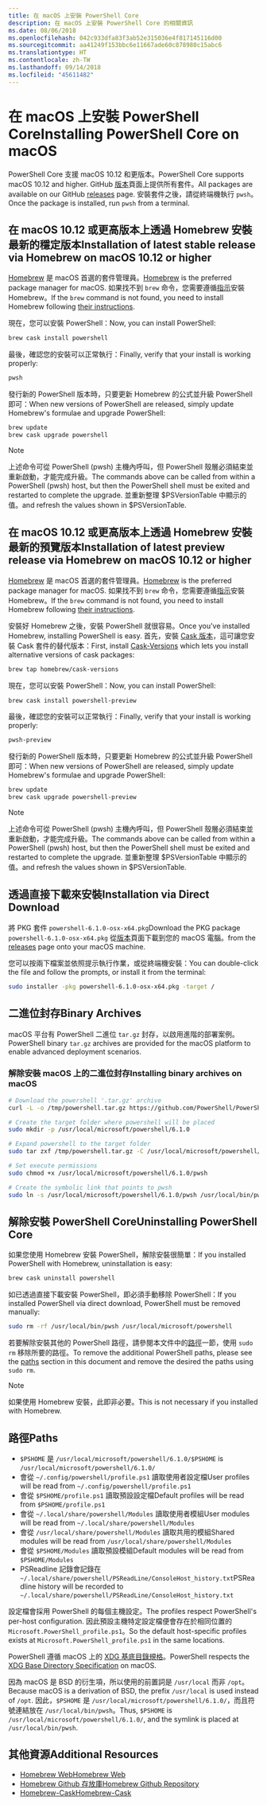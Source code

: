 ```yaml
---
title: 在 macOS 上安裝 PowerShell Core
description: 在 macOS 上安裝 PowerShell Core 的相關資訊
ms.date: 08/06/2018
ms.openlocfilehash: 042c933dfa83f3ab52e315036e4f817145116d00
ms.sourcegitcommit: aa41249f153bbc6e11667ade60c878980c15abc6
ms.translationtype: HT
ms.contentlocale: zh-TW
ms.lasthandoff: 09/14/2018
ms.locfileid: "45611482"
---
```

# <a name="installing-powershell-core-on-macos"></a><span data-ttu-id="0d0a2-103">在 macOS 上安裝 PowerShell Core</span><span class="sxs-lookup"><span data-stu-id="0d0a2-103">Installing PowerShell Core on macOS</span></span>

<span data-ttu-id="0d0a2-104">PowerShell Core 支援 macOS 10.12 和更版本。</span><span class="sxs-lookup"><span data-stu-id="0d0a2-104">PowerShell Core supports macOS 10.12 and higher.</span></span>
<span data-ttu-id="0d0a2-105">GitHub [版本][]頁面上提供所有套件。</span><span class="sxs-lookup"><span data-stu-id="0d0a2-105">All packages are available on our GitHub [releases][] page.</span></span>
<span data-ttu-id="0d0a2-106">安裝套件之後，請從終端機執行 `pwsh`。</span><span class="sxs-lookup"><span data-stu-id="0d0a2-106">Once the package is installed, run `pwsh` from a terminal.</span></span>

## <a name="installation-of-latest-stable-release-via-homebrew-on-macos-1012-or-higher"></a><span data-ttu-id="0d0a2-107">在 macOS 10.12 或更高版本上透過 Homebrew 安裝最新的穩定版本</span><span class="sxs-lookup"><span data-stu-id="0d0a2-107">Installation of latest stable release via Homebrew on macOS 10.12 or higher</span></span>

<span data-ttu-id="0d0a2-108">[Homebrew][ brew] 是 macOS 首選的套件管理員。</span><span class="sxs-lookup"><span data-stu-id="0d0a2-108">[Homebrew][brew] is the preferred package manager for macOS.</span></span>
<span data-ttu-id="0d0a2-109">如果找不到 `brew` 命令，您需要遵循[指示][brew]安裝 Homebrew。</span><span class="sxs-lookup"><span data-stu-id="0d0a2-109">If the `brew` command is not found, you need to install Homebrew following [their instructions][brew].</span></span>

<span data-ttu-id="0d0a2-110">現在，您可以安裝 PowerShell：</span><span class="sxs-lookup"><span data-stu-id="0d0a2-110">Now, you can install PowerShell:</span></span>

```sh
brew cask install powershell
```

<span data-ttu-id="0d0a2-111">最後，確認您的安裝可以正常執行：</span><span class="sxs-lookup"><span data-stu-id="0d0a2-111">Finally, verify that your install is working properly:</span></span>

```sh
pwsh
```

<span data-ttu-id="0d0a2-112">發行新的 PowerShell 版本時，只要更新 Homebrew 的公式並升級 PowerShell 即可：</span><span class="sxs-lookup"><span data-stu-id="0d0a2-112">When new versions of PowerShell are released, simply update Homebrew's formulae and upgrade PowerShell:</span></span>

```sh
brew update
brew cask upgrade powershell
```

> [!NOTE]
> <span data-ttu-id="0d0a2-113">上述命令可從 PowerShell (pwsh) 主機內呼叫，但 PowerShell 殼層必須結束並重新啟動，才能完成升級。</span><span class="sxs-lookup"><span data-stu-id="0d0a2-113">The commands above can be called from within a PowerShell (pwsh) host, but then the PowerShell shell must be exited and restarted to complete the upgrade.</span></span>
> <span data-ttu-id="0d0a2-114">並重新整理 $PSVersionTable 中顯示的值。</span><span class="sxs-lookup"><span data-stu-id="0d0a2-114">and refresh the values shown in $PSVersionTable.</span></span>

[brew]: http://brew.sh/

## <a name="installation-of-latest-preview-release-via-homebrew-on-macos-1012-or-higher"></a><span data-ttu-id="0d0a2-115">在 macOS 10.12 或更高版本上透過 Homebrew 安裝最新的預覽版本</span><span class="sxs-lookup"><span data-stu-id="0d0a2-115">Installation of latest preview release via Homebrew on macOS 10.12 or higher</span></span>

<span data-ttu-id="0d0a2-116">[Homebrew][ brew] 是 macOS 首選的套件管理員。</span><span class="sxs-lookup"><span data-stu-id="0d0a2-116">[Homebrew][brew] is the preferred package manager for macOS.</span></span>
<span data-ttu-id="0d0a2-117">如果找不到 `brew` 命令，您需要遵循[指示][brew]安裝 Homebrew。</span><span class="sxs-lookup"><span data-stu-id="0d0a2-117">If the `brew` command is not found, you need to install Homebrew following [their instructions][brew].</span></span>

<span data-ttu-id="0d0a2-118">安裝好 Homebrew 之後，安裝 PowerShell 就很容易。</span><span class="sxs-lookup"><span data-stu-id="0d0a2-118">Once you've installed Homebrew, installing PowerShell is easy.</span></span>
<span data-ttu-id="0d0a2-119">首先，安裝 [Cask 版本][cask-versions]，這可讓您安裝 Cask 套件的替代版本：</span><span class="sxs-lookup"><span data-stu-id="0d0a2-119">First, install [Cask-Versions][cask-versions] which lets you install alternative versions of cask packages:</span></span>

```sh
brew tap homebrew/cask-versions
```

<span data-ttu-id="0d0a2-120">現在，您可以安裝 PowerShell：</span><span class="sxs-lookup"><span data-stu-id="0d0a2-120">Now, you can install PowerShell:</span></span>

```sh
brew cask install powershell-preview
```

<span data-ttu-id="0d0a2-121">最後，確認您的安裝可以正常執行：</span><span class="sxs-lookup"><span data-stu-id="0d0a2-121">Finally, verify that your install is working properly:</span></span>

```sh
pwsh-preview
```

<span data-ttu-id="0d0a2-122">發行新的 PowerShell 版本時，只要更新 Homebrew 的公式並升級 PowerShell 即可：</span><span class="sxs-lookup"><span data-stu-id="0d0a2-122">When new versions of PowerShell are released, simply update Homebrew's formulae and upgrade PowerShell:</span></span>

```sh
brew update
brew cask upgrade powershell-preview
```

> [!NOTE]
> <span data-ttu-id="0d0a2-123">上述命令可從 PowerShell (pwsh) 主機內呼叫，但 PowerShell 殼層必須結束並重新啟動，才能完成升級。</span><span class="sxs-lookup"><span data-stu-id="0d0a2-123">The commands above can be called from within a PowerShell (pwsh) host, but then the PowerShell shell must be exited and restarted to complete the upgrade.</span></span>
> <span data-ttu-id="0d0a2-124">並重新整理 $PSVersionTable 中顯示的值。</span><span class="sxs-lookup"><span data-stu-id="0d0a2-124">and refresh the values shown in $PSVersionTable.</span></span>

## <a name="installation-via-direct-download"></a><span data-ttu-id="0d0a2-125">透過直接下載來安裝</span><span class="sxs-lookup"><span data-stu-id="0d0a2-125">Installation via Direct Download</span></span>

<span data-ttu-id="0d0a2-126">將 PKG 套件 `powershell-6.1.0-osx-x64.pkg`</span><span class="sxs-lookup"><span data-stu-id="0d0a2-126">Download the PKG package `powershell-6.1.0-osx-x64.pkg`</span></span>
<span data-ttu-id="0d0a2-127">從[版本][]頁面下載到您的 macOS 電腦。</span><span class="sxs-lookup"><span data-stu-id="0d0a2-127">from the [releases][] page onto your macOS machine.</span></span>

<span data-ttu-id="0d0a2-128">您可以按兩下檔案並依照提示執行作業，或從終端機安裝：</span><span class="sxs-lookup"><span data-stu-id="0d0a2-128">You can double-click the file and follow the prompts, or install it from the terminal:</span></span>

```sh
sudo installer -pkg powershell-6.1.0-osx-x64.pkg -target /
```

## <a name="binary-archives"></a><span data-ttu-id="0d0a2-129">二進位封存</span><span class="sxs-lookup"><span data-stu-id="0d0a2-129">Binary Archives</span></span>

<span data-ttu-id="0d0a2-130">macOS 平台有 PowerShell 二進位 `tar.gz` 封存，以啟用進階的部署案例。</span><span class="sxs-lookup"><span data-stu-id="0d0a2-130">PowerShell binary `tar.gz` archives are provided for the macOS platform to enable advanced deployment scenarios.</span></span>

### <a name="installing-binary-archives-on-macos"></a><span data-ttu-id="0d0a2-131">解除安裝 macOS 上的二進位封存</span><span class="sxs-lookup"><span data-stu-id="0d0a2-131">Installing binary archives on macOS</span></span>

```sh
# Download the powershell '.tar.gz' archive
curl -L -o /tmp/powershell.tar.gz https://github.com/PowerShell/PowerShell/releases/download/v6.1.0/powershell-6.1.0-osx-x64.tar.gz

# Create the target folder where powershell will be placed
sudo mkdir -p /usr/local/microsoft/powershell/6.1.0

# Expand powershell to the target folder
sudo tar zxf /tmp/powershell.tar.gz -C /usr/local/microsoft/powershell/6.1.0

# Set execute permissions
sudo chmod +x /usr/local/microsoft/powershell/6.1.0/pwsh

# Create the symbolic link that points to pwsh
sudo ln -s /usr/local/microsoft/powershell/6.1.0/pwsh /usr/local/bin/pwsh
```

## <a name="uninstalling-powershell-core"></a><span data-ttu-id="0d0a2-132">解除安裝 PowerShell Core</span><span class="sxs-lookup"><span data-stu-id="0d0a2-132">Uninstalling PowerShell Core</span></span>

<span data-ttu-id="0d0a2-133">如果您使用 Homebrew 安裝 PowerShell，解除安裝很簡單：</span><span class="sxs-lookup"><span data-stu-id="0d0a2-133">If you installed PowerShell with Homebrew, uninstallation is easy:</span></span>

```sh
brew cask uninstall powershell
```

<span data-ttu-id="0d0a2-134">如已透過直接下載安裝 PowerShell，即必須手動移除 PowerShell：</span><span class="sxs-lookup"><span data-stu-id="0d0a2-134">If you installed PowerShell via direct download, PowerShell must be removed manually:</span></span>

```sh
sudo rm -rf /usr/local/bin/pwsh /usr/local/microsoft/powershell
```

<span data-ttu-id="0d0a2-135">若要解除安裝其他的 PowerShell 路徑，請參閱本文件中的[路徑](#paths)一節，使用 `sudo rm` 移除所要的路徑。</span><span class="sxs-lookup"><span data-stu-id="0d0a2-135">To remove the additional PowerShell paths, please see the [paths](#paths) section in this document and remove the desired the paths using `sudo rm`.</span></span>

> [!NOTE]
> <span data-ttu-id="0d0a2-136">如果使用 Homebrew 安裝，此即非必要。</span><span class="sxs-lookup"><span data-stu-id="0d0a2-136">This is not necessary if you installed with Homebrew.</span></span>

## <a name="paths"></a><span data-ttu-id="0d0a2-137">路徑</span><span class="sxs-lookup"><span data-stu-id="0d0a2-137">Paths</span></span>

* <span data-ttu-id="0d0a2-138">`$PSHOME` 是 `/usr/local/microsoft/powershell/6.1.0/`</span><span class="sxs-lookup"><span data-stu-id="0d0a2-138">`$PSHOME` is `/usr/local/microsoft/powershell/6.1.0/`</span></span>
* <span data-ttu-id="0d0a2-139">會從 `~/.config/powershell/profile.ps1` 讀取使用者設定檔</span><span class="sxs-lookup"><span data-stu-id="0d0a2-139">User profiles will be read from `~/.config/powershell/profile.ps1`</span></span>
* <span data-ttu-id="0d0a2-140">會從 `$PSHOME/profile.ps1` 讀取預設設定檔</span><span class="sxs-lookup"><span data-stu-id="0d0a2-140">Default profiles will be read from `$PSHOME/profile.ps1`</span></span>
* <span data-ttu-id="0d0a2-141">會從 `~/.local/share/powershell/Modules` 讀取使用者模組</span><span class="sxs-lookup"><span data-stu-id="0d0a2-141">User modules will be read from `~/.local/share/powershell/Modules`</span></span>
* <span data-ttu-id="0d0a2-142">會從 `/usr/local/share/powershell/Modules` 讀取共用的模組</span><span class="sxs-lookup"><span data-stu-id="0d0a2-142">Shared modules will be read from `/usr/local/share/powershell/Modules`</span></span>
* <span data-ttu-id="0d0a2-143">會從 `$PSHOME/Modules` 讀取預設模組</span><span class="sxs-lookup"><span data-stu-id="0d0a2-143">Default modules will be read from `$PSHOME/Modules`</span></span>
* <span data-ttu-id="0d0a2-144">PSReadline 記錄會記錄在 `~/.local/share/powershell/PSReadLine/ConsoleHost_history.txt`</span><span class="sxs-lookup"><span data-stu-id="0d0a2-144">PSReadline history will be recorded to `~/.local/share/powershell/PSReadLine/ConsoleHost_history.txt`</span></span>

<span data-ttu-id="0d0a2-145">設定檔會採用 PowerShell 的每個主機設定。</span><span class="sxs-lookup"><span data-stu-id="0d0a2-145">The profiles respect PowerShell's per-host configuration.</span></span>
<span data-ttu-id="0d0a2-146">因此預設主機特定設定檔便會存在於相同位置的 `Microsoft.PowerShell_profile.ps1`。</span><span class="sxs-lookup"><span data-stu-id="0d0a2-146">So the default host-specific profiles exists at `Microsoft.PowerShell_profile.ps1` in the same locations.</span></span>

<span data-ttu-id="0d0a2-147">PowerShell 遵循 macOS 上的 [XDG 基底目錄規格][xdg-bds]。</span><span class="sxs-lookup"><span data-stu-id="0d0a2-147">PowerShell respects the [XDG Base Directory Specification][xdg-bds] on macOS.</span></span>

<span data-ttu-id="0d0a2-148">因為 macOS 是 BSD 的衍生項，所以使用的前置詞是 `/usr/local` 而非 `/opt`。</span><span class="sxs-lookup"><span data-stu-id="0d0a2-148">Because macOS is a derivation of BSD, the prefix `/usr/local` is used instead of `/opt`.</span></span>
<span data-ttu-id="0d0a2-149">因此，`$PSHOME` 是 `/usr/local/microsoft/powershell/6.1.0/`，而且符號連結放在 `/usr/local/bin/pwsh`。</span><span class="sxs-lookup"><span data-stu-id="0d0a2-149">Thus, `$PSHOME` is `/usr/local/microsoft/powershell/6.1.0/`, and the symlink is placed at `/usr/local/bin/pwsh`.</span></span>

## <a name="additional-resources"></a><span data-ttu-id="0d0a2-150">其他資源</span><span class="sxs-lookup"><span data-stu-id="0d0a2-150">Additional Resources</span></span>

* <span data-ttu-id="0d0a2-151">[Homebrew Web][brew]</span><span class="sxs-lookup"><span data-stu-id="0d0a2-151">[Homebrew Web][brew]</span></span>
* <span data-ttu-id="0d0a2-152">[Homebrew Github 存放庫][GitHub]</span><span class="sxs-lookup"><span data-stu-id="0d0a2-152">[Homebrew Github Repository][GitHub]</span></span>
* <span data-ttu-id="0d0a2-153">[Homebrew-Cask][cask]</span><span class="sxs-lookup"><span data-stu-id="0d0a2-153">[Homebrew-Cask][cask]</span></span>

[brew]: http://brew.sh/
[Cask]: https://github.com/Homebrew/homebrew-cask
[cask-versions]: https://github.com/Homebrew/homebrew-cask-versions
[GitHub]: https://github.com/Homebrew
[版本]: https://github.com/PowerShell/PowerShell/releases/latest
[releases]: https://github.com/PowerShell/PowerShell/releases/latest
[xdg-bds]: https://specifications.freedesktop.org/basedir-spec/basedir-spec-latest.html
